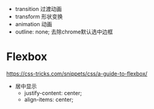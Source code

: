 * transition 过渡动画
* transform 形状变换
* animation 动画
* outline: none; 去除chrome默认选中边框

# Flexbox

https://css-tricks.com/snippets/css/a-guide-to-flexbox/

- 居中显示
    - justify-content: center;
    - align-items: center;
